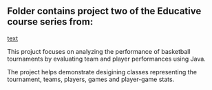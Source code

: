 ## Folder contains project two of the Educative course series from:
[text](https://www.educative.io/courses/learn-object-oriented-programming-in-java)

This projuct focuses on analyzing the performance of basketball tournaments by evaluating team and player performances using Java.

The project helps demonstrate desigining classes representing the tournament, teams, players, games and player-game stats. 
